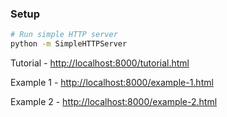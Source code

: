 ### Setup

```bash
# Run simple HTTP server
python -m SimpleHTTPServer
```

Tutorial - [http://localhost:8000/tutorial.html](http://localhost:8000/tutorial.html)

Example 1 - [http://localhost:8000/example-1.html](http://localhost:8000/example-1.html)

Example 2 - [http://localhost:8000/example-2.html](http://localhost:8000/example-2.html)
